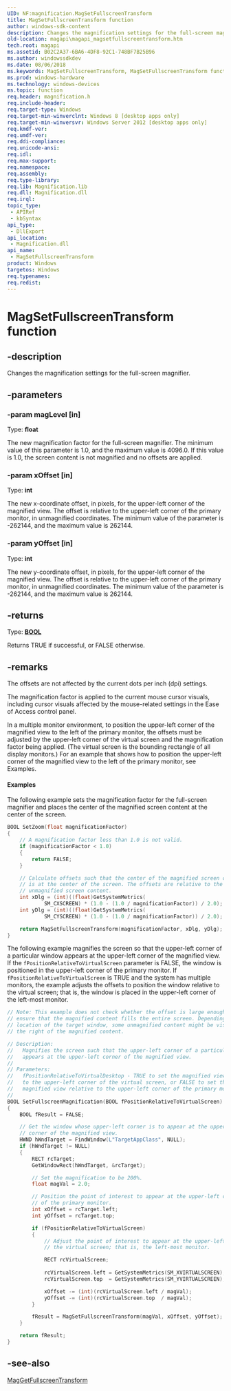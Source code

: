 ```yaml
---
UID: NF:magnification.MagSetFullscreenTransform
title: MagSetFullscreenTransform function
author: windows-sdk-content
description: Changes the magnification settings for the full-screen magnifier.
old-location: magapi\magapi_magsetfullscreentransform.htm
tech.root: magapi
ms.assetid: B02C2A37-6BA6-4DF8-92C1-748BF7B25B96
ms.author: windowssdkdev
ms.date: 08/06/2018
ms.keywords: MagSetFullscreenTransform, MagSetFullscreenTransform function [Magnification API], magapi.magapi_magsetfullscreentransform, magnification/MagSetFullscreenTransform
ms.prod: windows-hardware
ms.technology: windows-devices
ms.topic: function
req.header: magnification.h
req.include-header: 
req.target-type: Windows
req.target-min-winverclnt: Windows 8 [desktop apps only]
req.target-min-winversvr: Windows Server 2012 [desktop apps only]
req.kmdf-ver: 
req.umdf-ver: 
req.ddi-compliance: 
req.unicode-ansi: 
req.idl: 
req.max-support: 
req.namespace: 
req.assembly: 
req.type-library: 
req.lib: Magnification.lib
req.dll: Magnification.dll
req.irql: 
topic_type:
 - APIRef
 - kbSyntax
api_type:
 - DllExport
api_location:
 - Magnification.dll
api_name:
 - MagSetFullscreenTransform
product: Windows
targetos: Windows
req.typenames: 
req.redist: 
---
```


# MagSetFullscreenTransform function


## -description


Changes the magnification settings for the full-screen magnifier.


## -parameters




### -param magLevel [in]

Type: <b>float</b>

The new magnification factor for the full-screen magnifier.  The minimum value of this parameter is 1.0, and the maximum value is 4096.0. If this value is 1.0, the screen content is not magnified and no offsets are applied.  


### -param xOffset [in]

Type: <b>int</b>

The new x-coordinate offset, in pixels, for the upper-left corner of the magnified view. The offset is relative to the upper-left corner of the primary monitor, in unmagnified coordinates. The minimum value of the parameter is -262144, and the maximum value is 262144.


### -param yOffset [in]

Type: <b>int</b>

The new y-coordinate offset, in pixels, for the upper-left corner of the magnified view.  The offset is relative to the upper-left corner of the primary monitor, in unmagnified coordinates. The minimum value of the parameter is -262144, and the maximum value is 262144.


## -returns



Type: <b><a href="https://msdn.microsoft.com/4553cafc-450e-4493-a4d4-cb6e2f274d46">BOOL</a></b>

Returns TRUE if successful, or FALSE otherwise.




## -remarks



The offsets are not affected by the current dots per inch (dpi) settings.

The magnification factor is applied to the current mouse cursor visuals, including cursor visuals affected by the mouse-related settings in the Ease of Access control panel.

In a multiple monitor environment, to position the upper-left corner of the magnified view to the left of the primary monitor, the offsets must be adjusted by the upper-left corner of the virtual screen and the magnification factor being applied. (The virtual screen is the bounding rectangle of all display monitors.) For an example that shows how to position the upper-left corner of the magnified view to the left of the primary monitor, see Examples.




#### Examples

The following example sets the magnification factor for the full-screen magnifier and places the center of  the magnified screen content at the center of the screen.


```cpp
BOOL SetZoom(float magnificationFactor)
{
    // A magnification factor less than 1.0 is not valid.
    if (magnificationFactor < 1.0)
    {
        return FALSE;
    }

    // Calculate offsets such that the center of the magnified screen content 
    // is at the center of the screen. The offsets are relative to the 
    // unmagnified screen content.
    int xDlg = (int)((float)GetSystemMetrics(
            SM_CXSCREEN) * (1.0 - (1.0 / magnificationFactor)) / 2.0);
    int yDlg = (int)((float)GetSystemMetrics(
            SM_CYSCREEN) * (1.0 - (1.0 / magnificationFactor)) / 2.0);

    return MagSetFullscreenTransform(magnificationFactor, xDlg, yDlg);
}

```


The following example magnifies the screen so that the upper-left corner of a particular window 
appears at the upper-left corner of the magnified view. If the <code>fPositionRelativeToVirtualScreen</code> parameter is FALSE, the window is positioned in the upper-left corner of the primary monitor. If <code>fPositionRelativeToVirtualScreen</code> is TRUE and the system has multiple monitors,  the example adjusts the offsets to position the window relative to the virtual screen; that is, the window is placed in the upper-left corner of the left-most monitor. 


```cpp
// Note: This example does not check whether the offset is large enough to 
// ensure that the magnified content fills the entire screen. Depending on the 
// location of the target window, some unmagnified content might be visible to 
// the right of the magnified content.

// Description:
//   Magnifies the screen such that the upper-left corner of a particular window 
//   appears at the upper-left corner of the magnified view.
//
// Parameters:
//   fPositionRelativeToVirtualDesktop - TRUE to set the magnified view relative
//   to the upper-left corner of the virtual screen, or FALSE to set the 
//   magnified view relative to the upper-left corner of the primary monitor.
//
BOOL SetFullscreenMagnification(BOOL fPositionRelativeToVirtualScreen)
{
    BOOL fResult = FALSE;

    // Get the window whose upper-left corner is to appear at the upper-left 
    // corner of the magnified view.
    HWND hWndTarget = FindWindow(L"TargetAppClass", NULL);
    if (hWndTarget != NULL)
    {
        RECT rcTarget;
        GetWindowRect(hWndTarget, &rcTarget);

        // Set the magnification to be 200%.
        float magVal = 2.0;

        // Position the point of interest to appear at the upper-left corner 
        // of the primary monitor.
        int xOffset = rcTarget.left;
        int yOffset = rcTarget.top;

        if (fPositionRelativeToVirtualScreen)
        {
            // Adjust the point of interest to appear at the upper-left corner of 
            // the virtual screen; that is, the left-most monitor.

            RECT rcVirtualScreen;
    
            rcVirtualScreen.left = GetSystemMetrics(SM_XVIRTUALSCREEN);
            rcVirtualScreen.top  = GetSystemMetrics(SM_YVIRTUALSCREEN);

            xOffset -= (int)(rcVirtualScreen.left / magVal);
            yOffset -= (int)(rcVirtualScreen.top  / magVal);
        }

        fResult = MagSetFullscreenTransform(magVal, xOffset, yOffset);
    }

    return fResult;
}

```





## -see-also




<a href="https://msdn.microsoft.com/6270047A-8823-41D6-AD57-72A7E60F3696">MagGetFullscreenTransform</a>
 

 

